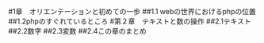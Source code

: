 #1章　オリエンテーションと初めての一歩
##1.1 webの世界におけるphpの位置
##1.2phpのすぐれているところ
#第２章　テキストと数の操作
##2.1テキスト
##2.2数字
##2.3変数
##2.4この章のまとめ
